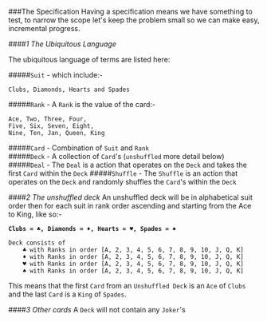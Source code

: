 ###The Specification
Having a specification means we have something to test, to narrow the scope let's keep the problem small so we can make easy, incremental progress.


####*1 The Ubiquitous Language*

The ubiquitous language of terms are listed here:

#####`Suit` - which include:-
	
	Clubs, Diamonds, Hearts and Spades
	
#####`Rank` - A `Rank` is the value of the card:-
	
	Ace, Two, Three, Four,
	Five, Six, Seven, Eight,
	Nine, Ten, Jan, Queen, King

#####`Card` - Combination of `Suit` and `Rank`	
#####`Deck` - A collection of `Card`'s (`unshuffled` more detail below)
#####`Deal` - The `Deal` is a action that operates on the `Deck` and takes the first `Card` within the `Deck`
#####`Shuffle` - The `Shuffle` is an action that operates on the `Deck` and randomly shuffles the `Card`'s within the `Deck`

####*2 The unshuffled deck*
An unshuffled deck will be in alphabetical suit order then for each suit in rank order ascending and starting from the Ace to King, like so:- 
	
**`Clubs = ♣, Diamonds = ♦, Hearts = ♥, Spades = ♠`**
	
	Deck consists of
		♣ with Ranks in order [A, 2, 3, 4, 5, 6, 7, 8, 9, 10, J, Q, K]
		♦ with Ranks in order [A, 2, 3, 4, 5, 6, 7, 8, 9, 10, J, Q, K]
		♥ with Ranks in order [A, 2, 3, 4, 5, 6, 7, 8, 9, 10, J, Q, K]
		♠ with Ranks in order [A, 2, 3, 4, 5, 6, 7, 8, 9, 10, J, Q, K] 
		
This means that the first `Card` from an `Unshuffled Deck` is an `Ace` of `Clubs` and the last `Card` is a `King` of `Spades`.
		
####*3 Other cards*
A `Deck` will not contain any `Joker`'s
